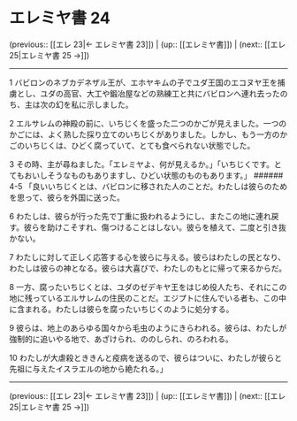 # エレミヤ書 24

(previous:: [[エレ 23|← エレミヤ書 23]]) | (up:: [[エレミヤ書]]) | (next:: [[エレ 25|エレミヤ書 25 →]])

***


1 バビロンのネブカデネザル王が、エホヤキムの子でユダ王国のエコヌヤ王を捕虜とし、ユダの高官、大工や鍛冶屋などの熟練工と共にバビロンへ連れ去ったのち、主は次の幻を私に示しました。 

2 エルサレムの神殿の前に、いちじくを盛った二つのかごが見えました。一つのかごには、よく熟した採り立てのいちじくがありました。しかし、もう一方のかごのいちじくは、ひどく腐っていて、とても食べられない状態でした。 

3 その時、主が尋ねました。「エレミヤよ、何が見えるか。」「いちじくです。とてもおいしそうなものもありますし、ひどい状態のものもあります。」 ###### 4-5 「良いいちじくとは、バビロンに移された人のことだ。わたしは彼らのためを思って、彼らを外国に送った。 

6 わたしは、彼らが行った先で丁重に扱われるようにし、またこの地に連れ戻す。彼らを助けこそすれ、傷つけることはしない。彼らを植えて、二度と引き抜かない。 

7 わたしに対して正しく応答する心を彼らに与える。彼らはわたしの民となり、わたしは彼らの神となる。彼らは大喜びで、わたしのもとに帰って来るからだ。 

8 一方、腐ったいちじくとは、ユダのゼデキヤ王をはじめ役人たち、それにこの地に残っているエルサレムの住民のことだ。エジプトに住んでいる者も、この中に含まれる。わたしは彼らを腐ったいちじくのように処分する。 

9 彼らは、地上のあらゆる国々から毛虫のようにきらわれる。彼らは、わたしが強制的に追いやる地で、あざけられ、ののしられ、のろわれる。 

10 わたしが大虐殺とききんと疫病を送るので、彼らはついに、わたしが彼らと先祖に与えたイスラエルの地から絶たれる。」

***

(previous:: [[エレ 23|← エレミヤ書 23]]) | (up:: [[エレミヤ書]]) | (next:: [[エレ 25|エレミヤ書 25 →]])
